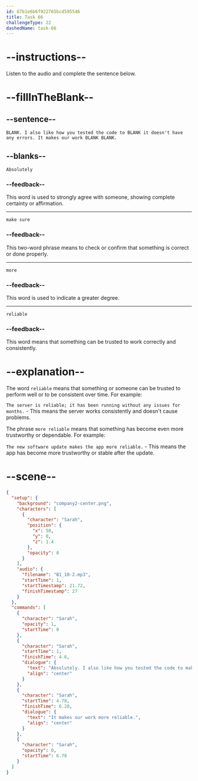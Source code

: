 ```yaml
---
id: 67b1e6b6f922765bcd595546
title: Task 66
challengeType: 22
dashedName: task-66
---
```


<!-- (Audio) Sarah: Absolutely. I also like how you tested the code to make sure it doesn't have any errors. It makes our work more reliable. -->

# --instructions--

Listen to the audio and complete the sentence below.

# --fillInTheBlank--

## --sentence--

`BLANK. I also like how you tested the code to BLANK it doesn't have any errors. It makes our work BLANK BLANK.`

## --blanks--

`Absolutely`

### --feedback--

This word is used to strongly agree with someone, showing complete certainty or affirmation.

---

`make sure`

### --feedback--

This two-word phrase means to check or confirm that something is correct or done properly.

---

`more`

### --feedback--

This word is used to indicate a greater degree.

---

`reliable`

### --feedback--

This word means that something can be trusted to work correctly and consistently.

# --explanation--

The word `reliable` means that something or someone can be trusted to perform well or to be consistent over time. For example:

`The server is reliable; it has been running without any issues for months.` - This means the server works consistently and doesn't cause problems.

The phrase `more reliable` means that something has become even more trustworthy or dependable. For example:

`The new software update makes the app more reliable.` - This means the app has become more trustworthy or stable after the update.

# --scene--

```json
{
  "setup": {
    "background": "company2-center.png",
    "characters": [
      {
        "character": "Sarah",
        "position": {
          "x": 50,
          "y": 0,
          "z": 1.4
        },
        "opacity": 0
      }
    ],
    "audio": {
      "filename": "B1_10-2.mp3",
      "startTime": 1,
      "startTimestamp": 21.72,
      "finishTimestamp": 27
    }
  },
  "commands": [
    {
      "character": "Sarah",
      "opacity": 1,
      "startTime": 0
    },
    {
      "character": "Sarah",
      "startTime": 1,
      "finishTime": 4.6,
      "dialogue": {
        "text": "Absolutely. I also like how you tested the code to make sure it doesn't have any errors.",
        "align": "center"
      }
    },
    {
      "character": "Sarah",
      "startTime": 4.78,
      "finishTime": 6.28,
      "dialogue": {
        "text": "It makes our work more reliable.",
        "align": "center"
      }
    },
    {
      "character": "Sarah",
      "opacity": 0,
      "startTime": 6.78
    }
  ]
}
```
